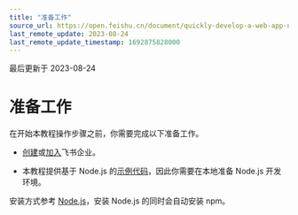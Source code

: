 ```yaml
---
title: "准备工作"
source_url: https://open.feishu.cn/document/quickly-develop-a-web-app-nodejs/preparation
last_remote_update: 2023-08-24
last_remote_update_timestamp: 1692875828000
---
```

最后更新于 2023-08-24

# 准备工作

在开始本教程操作步骤之前，你需要完成以下准备工作。

- [创建](https://www.feishu.cn/hc/zh-CN/articles/360043741453)或[加入](https://www.feishu.cn/hc/zh-CN/articles/360043496893)飞书企业。

- 本教程提供基于 Node.js 的[示例代码](https://sf3-cn.feishucdn.com/obj/open-platform-opendoc/b411101a8db9b626c056c4945bfc9256_6AKzAKSTdY.zip)，因此你需要在本地准备 Node.js 开发环境。

安装方式参考 [Node.js](https://nodejs.org/)，安装 Node.js 的同时会自动安装 npm。
